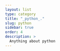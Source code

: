 ```yaml
---
layout: list
type: category
title: "_python_."
slug: python
sidebar: true
order: 4
description: >
  Anything about python
---
```

